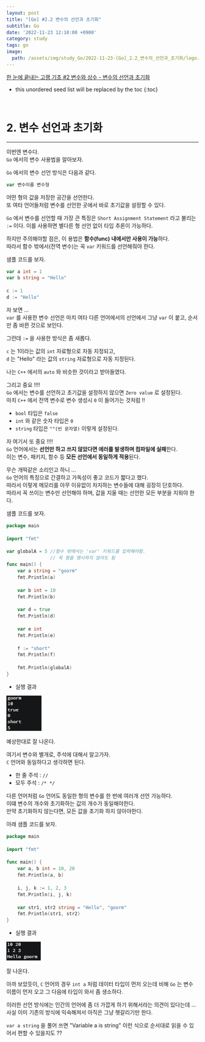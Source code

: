 ```yaml
---
layout: post
title: "[Go] #2.2 변수의 선언과 초기화"
subtitle: Go
date: '2022-11-23 12:10:00 +0900'
category: study
tags: go
image:
  path: /assets/img/study_Go/2022-11-23-[Go]_2.2_변수의_선언과_초기화/logo.png
---
```


[한 눈에 끝내는 고랭 기초 #2 변수와 상수 - 변수의 선언과 초기화](https://edu.goorm.io/learn/lecture/2010/%ED%95%9C-%EB%88%88%EC%97%90-%EB%81%9D%EB%82%B4%EB%8A%94-%EA%B3%A0%EB%9E%AD-%EA%B8%B0%EC%B4%88/lesson/79898/%EB%B3%80%EC%88%98%EC%9D%98-%EC%84%A0%EC%96%B8%EA%B3%BC-%EC%B4%88%EA%B8%B0%ED%99%94) 

<!--more-->

* this unordered seed list will be replaced by the toc
{:toc}

<br>



# 2. 변수 선언과 초기화
---

이번엔 변수다.<br>
`Go` 에서의 변수 사용법을 알아보자.<br>

`Go` 에서의 변수 선언 방식은 다음과 같다.

```Go
var 변수이름 변수형
```

어떤 형의 값을 저장한 공간을 선언한다.<br>
또 여타 언어들처럼 변수를 선언한 곳에서 바로 초기값을 설정할 수 있다.<br>

`Go` 에서 변수를 선언할 때 가장 큰 특징은 `Short Assignment Statement` 라고 불리는 `:=` 이다.
이를 사용하면 별다른 형 선언 없이 타입 추론이 가능하다.<br>

하지만 주의해야할 점은, 이 용법은 **함수(func) 내에서만 사용이 가능**하다.<br>
따라서 함수 밖에서(전역 변수)는 꼭 `var` 키워드를 선언해줘야 한다.

샘플 코드를 보자.<br>

```Go
var a int = 1
var b string = "Hello"
    
c := 1
d := "Hello"
```

자 보면 ...<br>
`var` 를 사용한 변수 선언은 마치 여타 다른 언어에서의 선언에서 그냥 `var` 이 붙고, 순서만 좀 바뀐 것으로 보인다.<br>

그런데 `:=` 을 사용한 방식은 좀 새롭다.<br>

`c` 는 1이라는 값의 `int` 자료형으로 자동 지정되고,<br>
`d` 는 "Hello" 라는 값의 `string` 자료형으로 자동 지정된다.<br>

나는 `C++` 에서의 `auto` 와 비슷한 것이라고 받아들였다.

그리고 중요 !!!!<br>
`Go` 에서는 변수를 선언하고 초기값을 설정하지 않으면 `Zero value` 로 설정된다.<br>
마치 `C++` 에서 전역 변수로 변수 생성시 `0` 이 들어가는 것처럼 !!<br>

* `bool` 타입은 `false`
* `int` 와 같은 숫자 타입은 `0`
* `string` 타입은 `""(빈 문자열)`
이렇게 설정된다.

자 여기서 또 중요 !!!!<br>
`Go` 언어에서는 **선언만 하고 쓰지 않았다면 에러를 발생하며 컴파일에 실패**한다.<br>
이는 변수, 패키지, 함수 등 **모든 선언에서 동일하게 적용**된다.<br>

무슨 개떡같은 소리인고 하니 ...<br>
`Go` 언어의 특징으로 간결하고 가독성이 좋고 코드가 짧다고 했다.<br>
따라서 이렇게 메모리를 아무 이유없이 차지하는 변수들에 대해 굉장히 단호하다.<br>
따라서 꼭 쓰이는 변수만 선언해야 하며, 값을 지울 때는 선언한 모든 부분을 지워야 한다.<br>

샘플 코드를 보자.<br>

```Go
package main

import "fmt"

var globalA = 5 //함수 밖에서는 'var' 키워드를 입력해야함.
				// 꼭 형을 명시하지 않아도 됨
func main() {
    var a string = "goorm"
    fmt.Println(a)

    var b int = 10
    fmt.Println(b)

    var d = true
    fmt.Println(d)

    var e int
    fmt.Println(e)

    f := "short"
    fmt.Println(f)
	
	fmt.Println(globalA)
}
```
* 실행 결과

![1](/assets/img/study_Go/2022-11-23-[Go]_2.2_변수의_선언과_초기화/1.png)

예상한대로 잘 나온다.<br>

여기서 변수와 별개로, 주석에 대해서 알고가자.<br>
`C` 언어와 동일하다고 생각하면 된다.<br>

* 한 줄 주석 : `//`
* 모두 주석 : `/* */`

다른 언어처럼 `Go` 언어도 동일한 형의 변수를 한 번에 여러개 선언 가능하다.<br>
이떄 변수의 개수와 초기화하는 값의 개수가 동일해야한다.<br>
만약 초기화하지 않는다면, 모든 값을 초기화 하지 않아야한다.

아래 샘플 코드를 보자.

```Go
package main

import "fmt"

func main() {
    var a, b int = 10, 20
    fmt.Println(a, b)

	i, j, k := 1, 2, 3
    fmt.Println(i, j, k)

    var str1, str2 string = "Hello", "goorm"
    fmt.Println(str1, str2)
}
```

* 실행 결과

![2](/assets/img/study_Go/2022-11-23-[Go]_2.2_변수의_선언과_초기화/2.png)

잘 나온다.<br>

아까 보았듯이, `C` 언어의 경우 `int a` 처럼 데이터 타입이 먼저 오는데 비해 `Go` 는 변수 이름이 먼저 오고 그 다음에 타입이 와서 좀 생소하다.<br>

이러한 선언 방식에는 인간의 언어에 좀 더 가깝게 하기 위해서라는 의견이 있다는데 ... 사실 이미 기존의 방식에 익숙해져서 아직은 그냥 헷갈리기만 한다.

`var a string` 을 풀어 쓰면 "Variable a is string" 이런 식으로 순서대로 읽을 수 있어서 편할 수 있을지도 ??